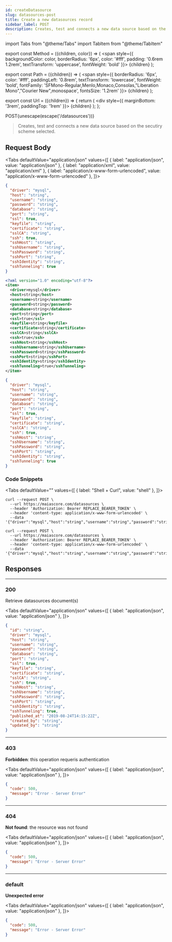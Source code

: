 ```yaml
---
id: createDatasource
slug: datasources-post
title: Create a new datasources record
sidebar_label: POST
description: Creates, test and connects a new data source based on the secutiry scheme selected.
---
```


<!-- prettier-ignore-start -->
import Tabs from "@theme/Tabs"
import TabItem from "@theme/TabItem"


export const Method = ({children, color}) => (
  <span
    style={{
      backgroundColor: color,
      borderRadius: '6px',
      color: '#fff',
      padding: '0.6rem 1.2rem',
      textTransform: 'uppercase',
      fontWeight: 'bold'
    }}>
    {children}
  </span>
);

export const Path = ({children}) => (
  <span
    style={{
      borderRadius: '6px',
      color: '#fff',
      paddingLeft: '0.8rem',
      textTransform: 'lowercase',
      fontWeight: 'bold',
      fontFamily: 'SFMono-Regular,Menlo,Monaco,Consolas,"Liberation Mono","Courier New",monospace',
      fontsSize: '1.2rem'
    }}>
    {children}
  </span>
);

export const Url = ({children}) => {
  return (
    <div
      style={{
        marginBottom: '3rem',
        paddingTop: '1rem'
      }}>
      {children}
    </div>
  );
};

<!-- prettier-ignore-end -->

<Url>
  <Method color="#6b55b2">POST</Method><Path>{unescape(escape('/datasources'))}</Path>
</Url>

> Creates, test and connects a new data source based on the secutiry scheme selected.

## Request Body

<!-- prettier-ignore-start -->

<Tabs defaultValue="application/json" values={[
  { label: "application/json", value: "application/json" },
  { label: "application/xml", value: "application/xml" },
  { label: "application/x-www-form-urlencoded", value: "application/x-www-form-urlencoded" },
]}>

<!-- prettier-ignore-end -->

<TabItem value="application/json">

```json
{
  "driver": "mysql",
  "host": "string",
  "username": "string",
  "password": "string",
  "database": "string",
  "port": "string",
  "ssl": true,
  "keyfile": "string",
  "certificate": "string",
  "sslCA": "string",
  "ssh": true,
  "sshHost": "string",
  "sshUsername": "string",
  "sshPassword": "string",
  "sshPort": "string",
  "sshIdentity": "string",
  "sshTunneling": true
}
```

</TabItem>

<TabItem value="application/xml">

```xml
<?xml version="1.0" encoding="utf-8"?>
<item>
  <driver>mysql</driver>
  <host>string</host>
  <username>string</username>
  <password>string</password>
  <database>string</database>
  <port>string</port>
  <ssl>true</ssl>
  <keyfile>string</keyfile>
  <certificate>string</certificate>
  <sslCA>string</sslCA>
  <ssh>true</ssh>
  <sshHost>string</sshHost>
  <sshUsername>string</sshUsername>
  <sshPassword>string</sshPassword>
  <sshPort>string</sshPort>
  <sshIdentity>string</sshIdentity>
  <sshTunneling>true</sshTunneling>
</item>
```

</TabItem>

<TabItem value="application/x-www-form-urlencoded">

```json
{
  "driver": "mysql",
  "host": "string",
  "username": "string",
  "password": "string",
  "database": "string",
  "port": "string",
  "ssl": true,
  "keyfile": "string",
  "certificate": "string",
  "sslCA": "string",
  "ssh": true,
  "sshHost": "string",
  "sshUsername": "string",
  "sshPassword": "string",
  "sshPort": "string",
  "sshIdentity": "string",
  "sshTunneling": true
}
```

</TabItem>

</Tabs>

### Code Snippets

<!-- prettier-ignore-start -->

<Tabs defaultValue="" values={[
  { label: "Shell + Curl", value: "shell" },
]}>

<!-- prettier-ignore-end -->

<TabItem value="shell">

```shell
curl --request POST \
  --url https://maiascore.com/datasources \
  --header 'Authorization: Bearer REPLACE_BEARER_TOKEN' \
  --header 'content-type: application/x-www-form-urlencoded' \
  --data '{"driver":"mysql","host":"string","username":"string","password":"string","database":"string","port":"string","ssl":true,"keyfile":"string","certificate":"string","sslCA":"string","ssh":true,"sshHost":"string","sshUsername":"string","sshPassword":"string","sshPort":"string","sshIdentity":"string","sshTunneling":true}'
```

</TabItem>

```shell title="Shell + Curl"
curl --request POST \
  --url https://maiascore.com/datasources \
  --header 'Authorization: Bearer REPLACE_BEARER_TOKEN' \
  --header 'content-type: application/x-www-form-urlencoded' \
  --data '{"driver":"mysql","host":"string","username":"string","password":"string","database":"string","port":"string","ssl":true,"keyfile":"string","certificate":"string","sslCA":"string","ssh":true,"sshHost":"string","sshUsername":"string","sshPassword":"string","sshPort":"string","sshIdentity":"string","sshTunneling":true}'
```

</Tabs>

## Responses

---

### 200

Retrieve datasources document(s)

<!-- prettier-ignore-start -->

<Tabs defaultValue="application/json" values={[
  { label: "application/json", value: "application/json" },
]}>

<!-- prettier-ignore-end -->

<TabItem value="application/json">

```json title="Example response"
{
  "id": "string",
  "driver": "mysql",
  "host": "string",
  "username": "string",
  "password": "string",
  "database": "string",
  "port": "string",
  "ssl": true,
  "keyfile": "string",
  "certificate": "string",
  "sslCA": "string",
  "ssh": true,
  "sshHost": "string",
  "sshUsername": "string",
  "sshPassword": "string",
  "sshPort": "string",
  "sshIdentity": "string",
  "sshTunneling": true,
  "published_at": "2019-08-24T14:15:22Z",
  "created_by": "string",
  "updated_by": "string"
}
```

</TabItem>

</Tabs>

---

### 403

**Forbidden**: this operation requeris authentication

<!-- prettier-ignore-start -->

<Tabs defaultValue="application/json" values={[
  { label: "application/json", value: "application/json" },
]}>

<!-- prettier-ignore-end -->

<TabItem value="application/json">

```json title="Example response"
{
  "code": 500,
  "message": "Error - Server Error"
}
```

</TabItem>

</Tabs>

---

### 404

**Not found**: the resource was not found

<!-- prettier-ignore-start -->

<Tabs defaultValue="application/json" values={[
  { label: "application/json", value: "application/json" },
]}>

<!-- prettier-ignore-end -->

<TabItem value="application/json">

```json title="Example response"
{
  "code": 500,
  "message": "Error - Server Error"
}
```

</TabItem>

</Tabs>

---

### default

**Unexpected error**

<!-- prettier-ignore-start -->

<Tabs defaultValue="application/json" values={[
  { label: "application/json", value: "application/json" },
]}>

<!-- prettier-ignore-end -->

<TabItem value="application/json">

```json title="Example response"
{
  "code": 500,
  "message": "Error - Server Error"
}
```

</TabItem>

</Tabs>
